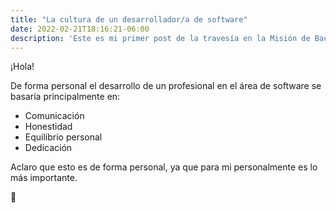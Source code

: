 ```yaml
---
title: "La cultura de un desarrollador/a de software"
date: 2022-02-21T18:16:21-06:00
description: 'Este es mi primer post de la travesía en la Misión de Backend con Node JS de Launch X.'
---
```


¡Hola!

De forma personal el desarrollo de un profesional en el área de software se basaría principalmente en:
- Comunicación
- Honestidad
- Equilibrio personal
- Dedicación

Aclaro que esto es de forma personal, ya que para mi personalmente es lo más importante.


🚀
